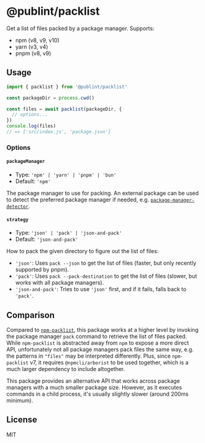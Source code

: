 # @publint/packlist

Get a list of files packed by a package manager. Supports:

- npm (v8, v9, v10)
- yarn (v3, v4)
- pnpm (v8, v9)

## Usage

```js
import { packlist } from '@publint/packlist'

const packageDir = process.cwd()

const files = await packlist(packageDir, {
  // options...
})
console.log(files)
// => ['src/index.js', 'package.json']
```

### Options

#### `packageManager`

- Type: `'npm' | 'yarn' | 'pnpm' | 'bun'`
- Default: `'npm'`

The package manager to use for packing. An external package can be used to detect the preferred package manager if needed, e.g. [`package-manager-detector`](https://github.com/antfu-collective/package-manager-detector).

#### `strategy`

- Type: `'json' | 'pack' | 'json-and-pack'`
- Default: `'json-and-pack'`

How to pack the given directory to figure out the list of files:

- `'json'`: Uses `pack --json` to get the list of files (faster, but only recently supported by pnpm).
- `'pack'`: Uses `pack --pack-destination` to get the list of files (slower, but works with all package managers).
- `'json-and-pack'`: Tries to use `'json'` first, and if it fails, falls back to `'pack'`.

## Comparison

Compared to [`npm-packlist`](https://github.com/npm/npm-packlist), this package works at a higher level by invoking the package manager `pack` command to retrieve the list of files packed. While `npm-packlist` is abstracted away from `npm` to expose a more direct API, unfortunately not all package managers pack files the same way, e.g. the patterns in `"files"` may be interpreted differently. Plus, since `npm-packlist` v7, it requires `@npmcli/arborist` to be used together, which is a much larger dependency to include altogether.

This package provides an alternative API that works across package managers with a much smaller package size. However, as it executes commands in a child process, it's usually slightly slower (around 200ms minimum).

## License

MIT
